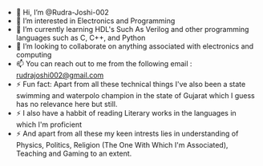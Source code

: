 - 👋 Hi, I’m @Rudra-Joshi-002
- 👀 I’m interested in  Electronics and Programming
- 🌱 I’m currently learning HDL's Such As Verilog and other programming languages such as C, C++, and Python
- 🤝 I’m looking to collaborate on anything associated with electronics and computing 
- 📫 You can reach out to me from the following email : rudrajoshi002@gmail.com
- ⚡ Fun fact: Apart from all these technical things I've also been a state swimming and waterpolo champion in the state of Gujarat which I guess has no relevance here but still.
- ⚡ I also have a habbit of reading Literary works in the languages in which I'm proficient
- ⚡ And apart from all these my keen intrests lies in understanding of Physics, Politics, Religion (The One With Which I'm Associated), Teaching and Gaming to an extent.

<!---
Rudra-Joshi-002/Rudra-Joshi-002 is a ✨ special ✨ repository because its `README.md` (this file) appears on your GitHub profile.
You can click the Preview link to take a look at your changes.
--->
